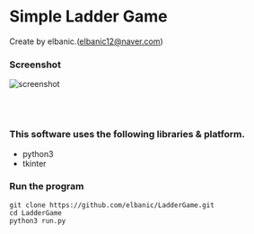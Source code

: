 # Simple Ladder Game

Create by elbanic.(elbanic12@naver.com)

### Screenshot
![screenshot](./res/screenshot.gif)

<br><br>

### This software uses the following libraries & platform.
* python3
* tkinter

### Run the program
```
git clone https://github.com/elbanic/LadderGame.git
cd LadderGame
python3 run.py
```
